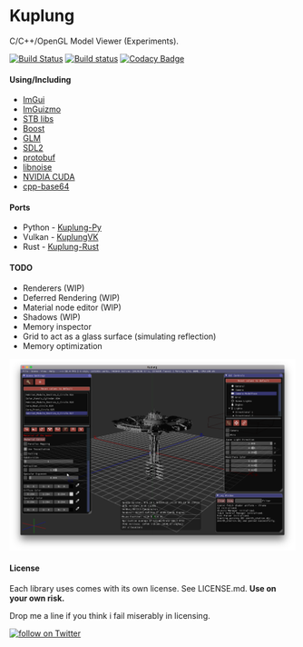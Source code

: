 # Kuplung

C/C++/OpenGL Model Viewer (Experiments).

[![Build Status](https://travis-ci.org/supudo/Kuplung.svg?branch=master)](https://travis-ci.org/supudo/Kuplung) [![Build status](https://ci.appveyor.com/api/projects/status/h1l8gy09eeo7rykp?svg=true)](https://ci.appveyor.com/project/supudo/kuplung) [![Codacy Badge](https://api.codacy.com/project/badge/Grade/2db452b3ec7a420ea5a0f743e34ac748)](https://www.codacy.com/manual/supudo/Kuplung?utm_source=github.com&amp;utm_medium=referral&amp;utm_content=supudo/Kuplung&amp;utm_campaign=Badge_Grade)

#### Using/Including

- [ImGui](https://github.com/ocornut/imgui)
- [ImGuizmo](https://github.com/CedricGuillemet/ImGuizmo)
- [STB libs](https://github.com/nothings/stb)
- [Boost](http://www.boost.org/)
- [GLM](http://glm.g-truc.net/)
- [SDL2](https://www.libsdl.org/)
- [protobuf](https://github.com/google/protobuf)
- [libnoise](http://libnoise.sourceforge.net/)
- [NVIDIA CUDA](https://developer.nvidia.com/cuda-zone)
- [cpp-base64](https://github.com/ReneNyffenegger/cpp-base64)

#### Ports
- Python - [Kuplung-Py](https://github.com/supudo/Kuplung-Py)
- Vulkan - [KuplungVK](https://github.com/supudo/KuplungVK)
- Rust - [Kuplung-Rust](https://github.com/supudo/Kuplung-Rust)

#### TODO

- Renderers (WIP)
- Deferred Rendering (WIP)
- Material node editor (WIP)
- Shadows (WIP)
- Memory inspector
- Grid to act as a glass surface (simulating reflection)
- Memory optimization

![Kuplung](https://raw.githubusercontent.com/supudo/Kuplung/master/screenshots/screenshot3.png "Kuplung")

#### License

Each library uses comes with its own license. See LICENSE.md.
**Use on your own risk.**

Drop me a line if you think i fail miserably in licensing.

<a href="https://twitter.com/intent/follow?screen_name=supudo">
  <img src="https://img.shields.io/twitter/follow/supudo?style=social&logo=twitter" alt="follow on Twitter">
</a>
